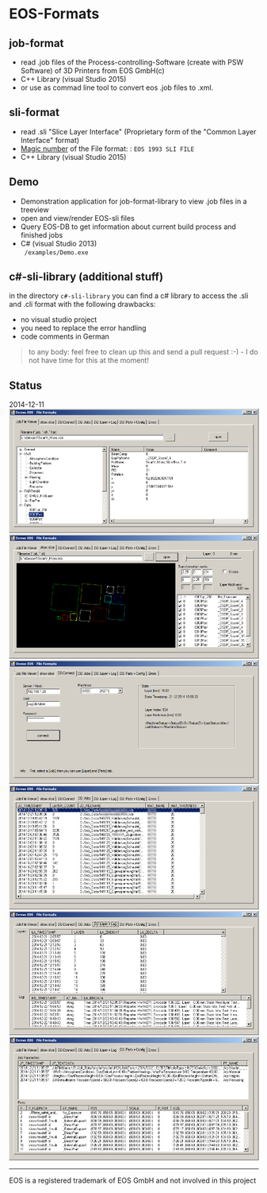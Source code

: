 EOS-Formats
===========

job-format
----------
* read .job files of the Process-controlling-Software (create with PSW Software) of 3D Printers from EOS GmbH(c) 
* C++ Library (visual Studio 2015)
* or use as commad line tool to convert eos .job files to .xml.<br />


sli-format
----------
* read .sli "Slice Layer Interface" (Proprietary form of the "Common Layer Interface" format)
* [Magic number](https://en.wikipedia.org/wiki/File_format#Magic_number) of the File format: : `EOS 1993 SLI FILE` 
* C++ Library (visual Studio 2015)

Demo
----
* Demonstration application for job-format-library to view .job files in a treeview
* open and view/render EOS-sli files
* Query EOS-DB to get information about current build process and finished jobs
* C# (visual Studio 2013)<br />
<code> /examples/Demo.exe</code>


c#-sli-library (additional stuff)
----
in the directory `c#-sli-library` you can find a c# library to access the .sli and .cli format with the following drawbacks:
* no visual studio project
* you need to replace the error handling
* code comments in German
> to any body: feel free to clean up this and send a pull request :-) - I do not have time for this at the moment!


Status
------
2014-12-11
![example1](images/jobfile_viewer.png)
![example2](images/slifile_viewer.png)
![example2](images/db_connect.png)
![example2](images/db_jobs.png)
![example2](images/db_log.png)
![example2](images/db_parts_config.png)

---
EOS is a registered trademark of EOS GmbH and not involved in this project
